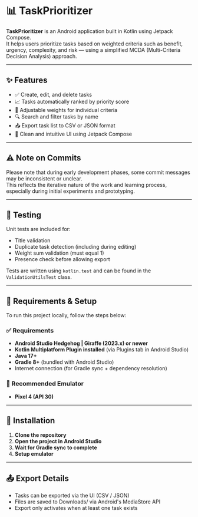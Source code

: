# 📊 TaskPrioritizer

**TaskPrioritizer** is an Android application built in Kotlin using Jetpack Compose.  
It helps users prioritize tasks based on weighted criteria such as benefit, urgency, complexity, and risk — using a simplified MCDA (Multi-Criteria Decision Analysis) approach.

---

## ✨ Features

- ✅ Create, edit, and delete tasks
- 📈 Tasks automatically ranked by priority score
- 🧮 Adjustable weights for individual criteria
- 🔍 Search and filter tasks by name
- 📤 Export task list to CSV or JSON format
- 🎨 Clean and intuitive UI using Jetpack Compose

---

## ⚠️ Note on Commits

Please note that during early development phases, some commit messages may be inconsistent or unclear.  
This reflects the iterative nature of the work and learning process, especially during initial experiments and prototyping.

---

## 🧪 Testing

Unit tests are included for:

- Title validation
- Duplicate task detection (including during editing)
- Weight sum validation (must equal 1)
- Presence check before allowing export

Tests are written using `kotlin.test` and can be found in the `ValidationUtilsTest` class.

---

## 🔧 Requirements & Setup

To run this project locally, follow the steps below:

### ✅ Requirements

- **Android Studio Hedgehog | Giraffe (2023.x) or newer**
- **Kotlin Multiplatform Plugin installed** (via Plugins tab in Android Studio)
- **Java 17+**
- **Gradle 8+** (bundled with Android Studio)
- Internet connection (for Gradle sync + dependency resolution)

### 📱 Recommended Emulator

- **Pixel 4 (API 30)**

---

## 🚀 Installation

1. **Clone the repository**
2. **Open the project in Android Studio**
3. **Wait for Gradle sync to complete**
4. **Setup emulator**

---

## 📤 Export Details

- Tasks can be exported via the UI (CSV / JSON)
- Files are saved to Downloads/ via Android's MediaStore API
- Export only activates when at least one task exists
